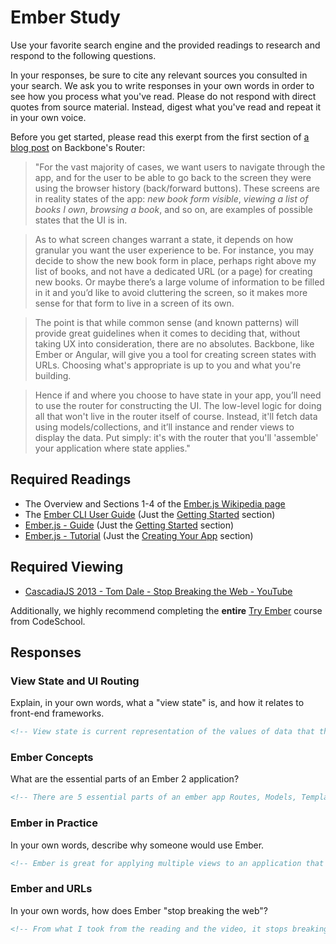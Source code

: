 # Ember Study

Use your favorite search engine and the provided readings to research and
respond to the following questions.

In your responses, be sure to cite any relevant sources you consulted in your
search. We ask you to write responses in your own words in order to see how you
process what you've read. Please do not respond with direct quotes from source
material. Instead, digest what you've read and repeat it in your own voice.

Before you get started, please read this exerpt from the first section of [a
blog post](http://pragmatic-backbone.com/routing-and-controllers) on
    Backbone's Router:

>"For the vast majority of cases, we want users to navigate through the app, and for the user to be able to go back to the screen they were using the browser history (back/forward buttons). These screens are in reality states of the app: *new book form visible*, *viewing a list of books I own*, *browsing a book*, and so on, are examples of possible states that the UI is in.

>As to what screen changes warrant a state, it depends on how granular you want the user experience to be. For instance, you may decide to show the new book form in place, perhaps right above my list of books, and not have a dedicated URL (or a page) for creating new books. Or maybe there’s a large volume of information to be filled in it and you’d like to avoid cluttering the screen, so it makes more sense for that form to live in a screen of its own.

>The point is that while common sense (and known patterns) will provide great guidelines when it comes to deciding that, without taking UX into consideration, there are no absolutes. Backbone, like Ember or Angular, will give you a tool for creating screen states with URLs. Choosing what's appropriate is up to you and what you're building.

>Hence if and where you choose to have state in your app, you’ll need to use the router for constructing the UI. The low-level logic for doing all that won't live in the router itself of course. Instead, it'll fetch data using models/collections, and it’ll instance and render views to display the data. Put simply: it's with the router that you'll 'assemble' your application where state applies."

## Required Readings

-   The Overview and Sections 1-4 of the [Ember.js Wikipedia page](https://en.wikipedia.org/wiki/Ember.js)
-   The [Ember CLI User Guide](http://ember-cli.com/user-guide/) (Just the
[Getting Started](https://ember-cli.com/user-guide/#getting-started) section)
-   [Ember.js - Guide](https://guides.emberjs.com/v2.11.0/getting-started/) (Just the
[Getting Started](https://guides.emberjs.com/v2.11.0/getting-started/) section)
-   [Ember.js - Tutorial](https://guides.emberjs.com/v2.11.0/tutorial/ember-cli/) (Just
the [Creating Your App](https://guides.emberjs.com/v2.11.0/tutorial/ember-cli/) section)

## Required Viewing

-   [CascadiaJS 2013 - Tom Dale - Stop Breaking the Web - YouTube](https://www.youtube.com/watch?v=BQ6at0addi4)

Additionally, we highly recommend completing the **entire** [Try
Ember](https://www.codeschool.com/courses/try-ember) course from CodeSchool.

## Responses

### View State and UI Routing

Explain, in your own words, what a "view state" is, and how it relates to
 front-end frameworks.

```md
<!-- View state is current representation of the values of data that the user sees when loading a page while the framework that data is loaded into stays the same. Front end frameworks allow for the structure of the actual framework and allow the developer to easily change that values of data without having to make a new page, or reload.  -->
```
<!-- So really I think I am confusing this with a different type of model view state or something. For me reading through it this was to clearest explination I could grasp. If there is a clearer reading that you know of, that would be amazing. -->

### Ember Concepts

What are the essential parts of an Ember 2 application?

```md
<!-- There are 5 essential parts of an ember app Routes, Models, Templates, Components, and Services. A route is the state of an application that is represented by a url which is controllers what the user sees. Every route has a model that is basically assigned to represent it, this provides the data that is to be displayed with application at the state the route is looking for. Templates are what is used to build the applications html and framework, HTMLBars which is another version of handlebars is used to build these templates. Components are used to implement behavior on an application, and its appearance is created using the templates referenced above. Finally services are just objects that hold data that will be carried over multiple sessions. -->
```

### Ember in Practice

In your own words, describe why someone would use Ember.

```md
<!-- Ember is great for applying multiple views to an application that change depending on the user interaction. It allows for a set up of templated out views that encorporate changable data and display the data appropriatly depending on what the value has been changed to. It also allows for the user to return to the view they have set up because when they return and log in, the componants in the URL will tell the model what to load into the template.  -->
```
<!-- I am not sure how accurate that is, or if I am even conveying my understanding correctly. However from what I read on the wiki and the examples they gave us on there, this is how I understood it. -->

### Ember and URLs

In your own words, how does Ember "stop breaking the web"?

```md
<!-- From what I took from the reading and the video, it stops breaking the web by applying components to URLs. What this does is allow for there to be a better way to sift through and apply nested views. It allows for multiple views to be displayed on top of each other, with different data values in each template being displayed. I don't know if that is at all accurate but that is how it broke down to me.  -->
```
